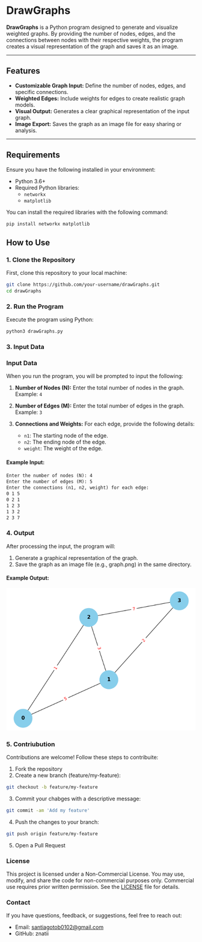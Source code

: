 # DrawGraphs

**DrawGraphs** is a Python program designed to generate and visualize weighted graphs. By providing the number of nodes, edges, and the connections between nodes with their respective weights, the program creates a visual representation of the graph and saves it as an image.

---

## Features

- **Customizable Graph Input:** Define the number of nodes, edges, and specific connections.
- **Weighted Edges:** Include weights for edges to create realistic graph models.
- **Visual Output:** Generates a clear graphical representation of the input graph.
- **Image Export:** Saves the graph as an image file for easy sharing or analysis.

---

## Requirements

Ensure you have the following installed in your environment:

- Python 3.6+
- Required Python libraries:
  - `networkx`
  - `matplotlib`

You can install the required libraries with the following command:

```bash
pip install networkx matplotlib
````

## How to Use

### 1. Clone the Repository
First, clone this repository to your local machine:

```bash
git clone https://github.com/your-username/drawGraphs.git
cd drawGraphs
```

### 2. Run the Program
Execute the program using Python:
```bash
python3 drawGraphs.py
```

### 3. Input Data
### Input Data

When you run the program, you will be prompted to input the following:

1. **Number of Nodes (N):** Enter the total number of nodes in the graph.  
   Example: `4`  

2. **Number of Edges (M):** Enter the total number of edges in the graph.  
   Example: `3`  

3. **Connections and Weights:** For each edge, provide the following details:
   - `n1`: The starting node of the edge.
   - `n2`: The ending node of the edge.
   - `weight`: The weight of the edge.

#### Example Input:
```text
Enter the number of nodes (N): 4
Enter the number of edges (M): 5
Enter the connections (n1, n2, weight) for each edge:
0 1 5
0 2 1
1 2 3
1 3 2
2 3 7
```

### 4. Output
After processing the input, the program will:

1. Generate a graphical representation of the graph.
2. Save the graph as an image file (e.g., graph.png) in the same directory.

#### Example Output:
![img.png](img.png)

### 5. Contriubution
Contributions are welcome! Follow these steps to contribuite:
1. Fork the repository
2. Create a new branch (feature/my-feature):
```bash
git checkout -b feature/my-feature
```
3. Commit your chabges with a descriptive message:
```bash
git commit -am 'Add my feature'
```
4. Push the changes to your branch:
```bash
git push origin feature/my-feature
```
5. Open a Pull Request

### License 
This project is licensed under a Non-Commercial License. You may use, modify, and share the code for non-commercial purposes only. Commercial use requires prior written permission. See the [LICENSE](LICENSE) file for details.

### Contact 
If you have questions, feedback, or suggestions, feel free to reach out:

- Email: santiagotob0102@gmail.com
- GitHub: znatii
